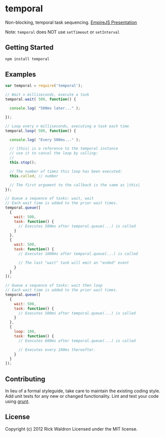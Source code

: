# temporal

Non-blocking, temporal task sequencing. [EmpireJS Presentation](https://dl.dropbox.com/u/3531958/empirejs/)

Note: `temporal` does NOT use `setTimeout` or `setInterval`

## Getting Started

```bash
npm install temporal
```


## Examples

```javascript
var temporal = require('temporal');

// Wait n milliseconds, execute a task
temporal.wait( 500, function() {

  console.log( "500ms later..." );

});

// Loop every n milliseconds, executing a task each time
temporal.loop( 500, function() {

  console.log( "Every 500ms..." );

  // |this| is a reference to the temporal instance
  // use it to cancel the loop by calling:
  //
  this.stop();

  // The number of times this loop has been executed:
  this.called; // number

  // The first argument to the callback is the same as |this|
});

// Queue a sequence of tasks: wait, wait
// Each wait time is added to the prior wait times.
temporal.queue([
  {
    wait: 500,
    task: function() {
      // Executes 500ms after temporal.queue(...) is called
    }
  },
  {
    wait: 500,
    task: function() {
      // Executes 1000ms after temporal.queue(...) is called

      // The last "wait" task will emit an "ended" event
    }
  }
]);

// Queue a sequence of tasks: wait then loop
// Each wait time is added to the prior wait times.
temporal.queue([
  {
    wait: 500,
    task: function() {
      // Executes 500ms after temporal.queue(...) is called
    }
  },
  {
    loop: 100,
    task: function() {
      // Executes 600ms after temporal.queue(...) is called

      // Executes every 100ms thereafter.
    }
  }
]);
```


## Contributing
In lieu of a formal styleguide, take care to maintain the existing coding style. Add unit tests for any new or changed functionality. Lint and test your code using [grunt](https://github.com/gruntjs/grunt).

## License
Copyright (c) 2012 Rick Waldron
Licensed under the MIT license.
